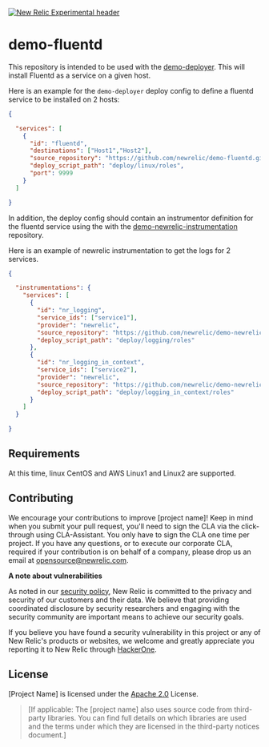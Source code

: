 [![New Relic Experimental header](https://github.com/newrelic/opensource-website/raw/master/src/images/categories/Experimental.png)](https://opensource.newrelic.com/oss-category/#new-relic-experimental)

# demo-fluentd

This repository is intended to be used with the [demo-deployer](https://github.com/newrelic/demo-deployer). This will install Fluentd as a service on a given host.

Here is an example for the `demo-deployer` deploy config to define a fluentd service to be installed on 2 hosts:

```json
{

  "services": [
    {
      "id": "fluentd",
      "destinations": ["Host1","Host2"],
      "source_repository": "https://github.com/newrelic/demo-fluentd.git",
      "deploy_script_path": "deploy/linux/roles",
      "port": 9999
    }
  ]

}
```

In addition, the deploy config should contain an instrumentor definition for the fluentd service using the with the [demo-newrelic-instrumentation](https://github.com/newrelic/demo-newrelic-instrumentation) repository. 

Here is an example of newrelic instrumentation to get the logs for 2 services.

```json
{

  "instrumentations": {
    "services": [
      {
        "id": "nr_logging",
        "service_ids": ["service1"],
        "provider": "newrelic",
        "source_repository": "https://github.com/newrelic/demo-newrelic-instrumentation.git",
        "deploy_script_path": "deploy/logging/roles"
      },
      {
        "id": "nr_logging_in_context",
        "service_ids": ["service2"],
        "provider": "newrelic",
        "source_repository": "https://github.com/newrelic/demo-newrelic-instrumentation.git",
        "deploy_script_path": "deploy/logging_in_context/roles"
      }
    ]
  }

}
```

## Requirements

At this time, linux CentOS and AWS Linux1 and Linux2 are supported.

## Contributing
We encourage your contributions to improve [project name]! Keep in mind when you submit your pull request, you'll need to sign the CLA via the click-through using CLA-Assistant. You only have to sign the CLA one time per project.
If you have any questions, or to execute our corporate CLA, required if your contribution is on behalf of a company,  please drop us an email at opensource@newrelic.com.

**A note about vulnerabilities**

As noted in our [security policy](../../security/policy), New Relic is committed to the privacy and security of our customers and their data. We believe that providing coordinated disclosure by security researchers and engaging with the security community are important means to achieve our security goals.

If you believe you have found a security vulnerability in this project or any of New Relic's products or websites, we welcome and greatly appreciate you reporting it to New Relic through [HackerOne](https://hackerone.com/newrelic).

## License
[Project Name] is licensed under the [Apache 2.0](http://apache.org/licenses/LICENSE-2.0.txt) License.
>[If applicable: The [project name] also uses source code from third-party libraries. You can find full details on which libraries are used and the terms under which they are licensed in the third-party notices document.]
